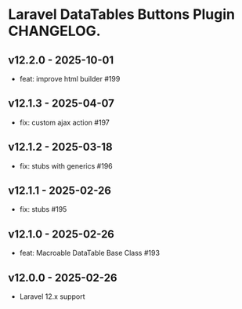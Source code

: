 # Laravel DataTables Buttons Plugin CHANGELOG.

## v12.2.0 - 2025-10-01

- feat: improve html builder #199

## v12.1.3 - 2025-04-07

- fix: custom ajax action #197

## v12.1.2 - 2025-03-18

- fix: stubs with generics #196

## v12.1.1 - 2025-02-26

- fix: stubs #195

## v12.1.0 - 2025-02-26

- feat: Macroable DataTable Base Class #193

## v12.0.0 - 2025-02-26

- Laravel 12.x support
